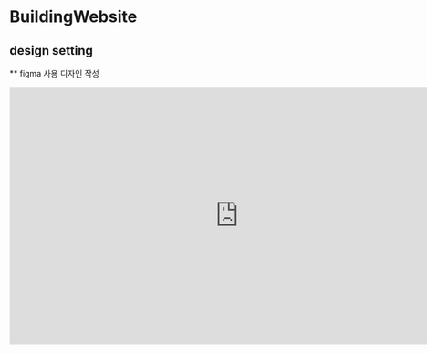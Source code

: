 # BuildingWebsite
## design setting

** figma 사용 디자인 작성

<iframe style="border: 1px solid rgba(0, 0, 0, 0.1);" width="800" height="450" src="https://www.figma.com/embed?embed_host=share&url=https%3A%2F%2Fwww.figma.com%2Ffile%2Fpr7QzuiRgN1H7zaUs8WIEo%2FBuilding-a-Website%3Fnode-id%3D0%253A1&chrome=DOCUMENTATION" allowfullscreen></iframe>
